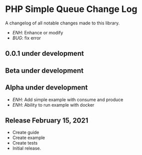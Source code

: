 PHP Simple Queue Change Log
===========================

A changelog of all notable changes made to this library.

- *ENH*: Enhance or modify
- *BUG*: fix error


0.0.1 under development
-------------------


Beta under development
-------------------


Alpha under development
-------------------
- *ENH*: Add simple example with consume and produce
- *ENH*: Ability to run example with docker



Release February 15, 2021
-------------------------
- Create guide
- Create example
- Create tests
- Initial release.
